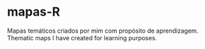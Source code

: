 # mapas-R
Mapas temáticos criados por mim com propósito de aprendizagem.
Thematic maps I have created for learning purposes.
